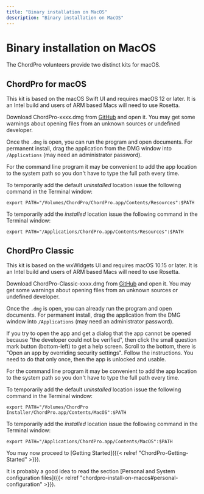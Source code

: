 ```yaml
---
title: "Binary installation on MacOS"
description: "Binary installation on MacOS"
---
```


# Binary installation on MacOS

The ChordPro volunteers provide two distinct kits for macOS.

## ChordPro for macOS

This kit is based on the macOS Swift UI and requires macOS 12 or
later. It is an Intel build and users of ARM based Macs will need to
use Rosetta.

Download ChordPro-xxxx.dmg from
[GitHub](https://github.com/ChordPro/chordpro/releases/latest) and
open it. You may get some warnings about opening files from an unknown
sources or undefined developer.

Once the `.dmg` is open, you can run the program and open
documents. For permanent install, drag the application from the DMG
window into `/Applications` (may need an administrator
password).

For the command line program it may be convenient to add the app
location to the system path so you don't have to type the full path
every time.

To temporarily add the default *uninstalled* location issue the
following command in the Terminal window:
````
export PATH="/Volumes/ChordPro/ChordPro.app/Contents/Resources":$PATH
````

To temporarily add the *installed* location issue the
following command in the Terminal window:
````
export PATH="/Applications/ChordPro.app/Contents/Resources":$PATH
````

## ChordPro Classic

This kit is based on the wxWidgets UI and requires macOS 10.15 or later.
It is an Intel build and users of ARM based Macs will need to
use Rosetta.

Download ChordPro-Classic-xxxx.dmg from
[GitHub](https://github.com/ChordPro/chordpro/releases/latest) and
open it. You may get some warnings about opening files from an unknown
sources or undefined developer.

Once the `.dmg` is open, you can already run the program and open
documents. For permanent install, drag the application from the DMG
window into `/Applications` (may need an administrator
password).

If you try to open the app and get a dialog that the app
cannot be opened because "the developer could not be verified", then
click the small question mark button (bottom-left) to get a help
screen. Scroll to the bottom, there is "Open an app by overriding
security settings". Follow the instructions. You need to do that only
once, then the app is unlocked and usable.

For the command line program it may be convenient to add the app
location to the system path so you don't have to type the full path
every time.

To temporarily add the default *uninstalled* location issue the
following command in the Terminal window:
````
export PATH="/Volumes/ChordPro Installer/ChordPro.app/Contents/MacOS":$PATH
````

To temporarily add the *installed* location issue the
following command in the Terminal window:
````
export PATH="/Applications/ChordPro.app/Contents/MacOS":$PATH
````

You may now proceed to [Getting Started]({{< relref "ChordPro-Getting-Started" >}}).

It is probably a good idea to read the section [Personal and System
configuration files]({{<
relref "chordpro-install-on-macos#personal-configuration" >}}).
